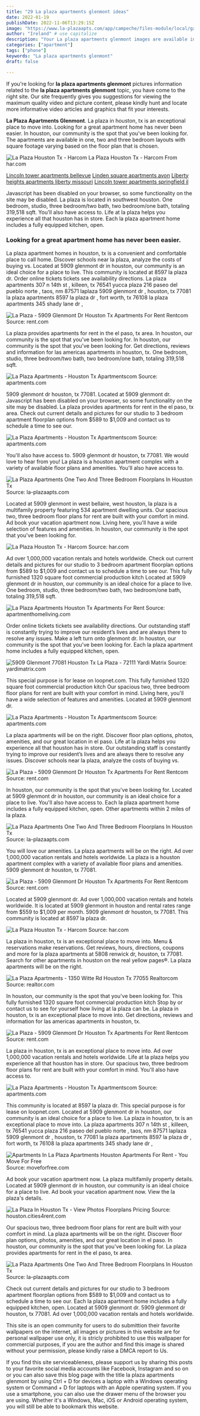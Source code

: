 ```yaml
---
title: "29 La plaza apartments glenmont ideas"
date: 2022-01-19
publishDate: 2022-11-06T13:29:15Z
image: "https://www.la-plazaapts.com/app/campeche/files-module/local/gallery/la-plaza-houston-tx-interior-photo-6.jpg"
author: "Ireland" # use capitalize
description: "Your La plaza apartments glenmont images are available in this site. La plaza apartments glenmont are a topic that is being searched for and liked by netizens now. You can Get the La plaza apartments glenmont files here. Find and Download all free photos and vectors."
categories: ["apartment"]
tags: ["phone"]
keywords: "La plaza apartments glenmont"
draft: false

---
```


If you're looking for **la plaza apartments glenmont** pictures information related to the **la plaza apartments glenmont** topic, you have come to the right  site.  Our site frequently  gives you  suggestions  for viewing  the maximum  quality video and picture  content, please kindly hunt and locate more informative video articles and graphics  that fit your interests.

**La Plaza Apartments Glenmont**. La plaza in houston, tx is an exceptional place to move into. Looking for a great apartment home has never been easier. In houston, our community is the spot that you&#039;ve been looking for. The apartments are available in one, two and three bedroom layouts with square footage varying based on the floor plan that is chosen.

![La Plaza Houston Tx - Harcom](https://pics.harstatic.com/ImageCity/txho/fmp/1482AP02.jpg "La Plaza Houston Tx - Harcom")
La Plaza Houston Tx - Harcom From har.com

[Lincoln tower apartments bellevue](/lincoln-tower-apartments-bellevue/)
[Linden square apartments avon](/linden-square-apartments-avon/)
[Liberty heights apartments liberty missouri](/liberty-heights-apartments-liberty-missouri/)
[Lincoln tower apartments springfield il](/lincoln-tower-apartments-springfield-il/)

Javascript has been disabled on your browser, so some functionality on the site may be disabled. La plaza is located in southwest houston. One bedroom, studio, three bedroom/two bath, two bedroom/one bath, totaling 319,518 sqft. You&#039;ll also have access to. Life at la plaza helps you experience all that houston has in store. Each la plaza apartment home includes a fully equipped kitchen, open.

### Looking for a great apartment home has never been easier.

La plaza apartment homes in houston, tx is a convenient and comfortable place to call home. Discover schools near la plaza, analyze the costs of buying vs. Located at 5909 glenmont dr in houston, our community is an ideal choice for a place to live. This community is located at 8597 la plaza dr. Order online tickets tickets see availability directions. La plaza apartments 307 n 14th st , killeen, tx 76541 yucca plaza 216 paseo del pueblo norte , taos, nm 87571 laplaza 5909 glenmont dr , houston, tx 77081 la plaza apartments 8597 la plaza dr , fort worth, tx 76108 la plaza apartments 345 shady lane dr ,


![La Plaza - 5909 Glenmont Dr Houston Tx Apartments For Rent Rentcom](https://rentpath-res.cloudinary.com/$img_current/t_3x2_jpg_xl/t_unpaid/de6388ac13686863d9b4e41fbe2465f1 "La Plaza - 5909 Glenmont Dr Houston Tx Apartments For Rent Rentcom")
Source: rent.com

La plaza provides apartments for rent in the el paso, tx area. In houston, our community is the spot that you&#039;ve been looking for. In houston, our community is the spot that you&#039;ve been looking for. Get directions, reviews and information for las americas apartments in houston, tx. One bedroom, studio, three bedroom/two bath, two bedroom/one bath, totaling 319,518 sqft.

![La Plaza Apartments - Houston Tx Apartmentscom](https://images1.apartments.com/i2/sJl073T9dt3fr_nqqqysBAbjUpMN6luRnCul9QZ8viw/117/la-plaza-houston-tx-interior-photo.jpg "La Plaza Apartments - Houston Tx Apartmentscom")
Source: apartments.com

5909 glenmont dr houston, tx 77081. Located at 5909 glenmont dr. Javascript has been disabled on your browser, so some functionality on the site may be disabled. La plaza provides apartments for rent in the el paso, tx area. Check out current details and pictures for our studio to 3 bedroom apartment floorplan options from $589 to $1,009 and contact us to schedule a time to see our.

![La Plaza Apartments - Houston Tx Apartmentscom](https://images1.apartments.com/i2/ZNJg9QgQ7_HPS4amlLanIHIaXxhohYnInZzLVFfInk8/117/la-plaza-houston-tx-interior-photo.jpg "La Plaza Apartments - Houston Tx Apartmentscom")
Source: apartments.com

You&#039;ll also have access to. 5909 glenmont dr houston, tx 77081. We would love to hear from you! La plaza is a houston apartment complex with a variety of available floor plans and amenities. You&#039;ll also have access to.

![La Plaza Apartments One Two And Three Bedroom Floorplans In Houston Tx](https://www.la-plazaapts.com/app/campeche/files-module/local/gallery/la-plaza-houston-tx-interior-photo-11.jpg "La Plaza Apartments One Two And Three Bedroom Floorplans In Houston Tx")
Source: la-plazaapts.com

Located at 5909 glenmont in west bellaire, west houston, la plaza is a multifamily property featuring 534 apartment dwelling units. Our spacious two, three bedroom floor plans for rent are built with your comfort in mind. Ad book your vacation apartment now. Living here, you&#039;ll have a wide selection of features and amenities. In houston, our community is the spot that you&#039;ve been looking for.

![La Plaza Houston Tx - Harcom](https://pics.harstatic.com/ImageCity/txho/fmp/1482AP02.jpg "La Plaza Houston Tx - Harcom")
Source: har.com

Ad over 1,000,000 vacation rentals and hotels worldwide. Check out current details and pictures for our studio to 3 bedroom apartment floorplan options from $589 to $1,009 and contact us to schedule a time to see our. This fully furnished 1320 square foot commercial production kitch Located at 5909 glenmont dr in houston, our community is an ideal choice for a place to live. One bedroom, studio, three bedroom/two bath, two bedroom/one bath, totaling 319,518 sqft.

![La Plaza Apartments Houston Tx Apartments For Rent](https://images1.apartmenthomeliving.com/m2/Uj7EV7y18oA4JgSQ1APQLpuOzSm0W-18jNbZpXAk2QM/H270W360/map.jpg "La Plaza Apartments Houston Tx Apartments For Rent")
Source: apartmenthomeliving.com

Order online tickets tickets see availability directions. Our outstanding staff is constantly trying to improve our resident’s lives and are always there to resolve any issues. Make a left turn onto glenmont dr. In houston, our community is the spot that you&#039;ve been looking for. Each la plaza apartment home includes a fully equipped kitchen, open.

![5909 Glenmont 77081 Houston Tx La Plaza - 72111 Yardi Matrix](https://www.yardimatrix.com/property-types/multifamily/westhouston/la-plaza-5909-glenmont-tx-77081--72111?Subaction=GetPhoto "5909 Glenmont 77081 Houston Tx La Plaza - 72111 Yardi Matrix")
Source: yardimatrix.com

This special purpose is for lease on loopnet.com. This fully furnished 1320 square foot commercial production kitch Our spacious two, three bedroom floor plans for rent are built with your comfort in mind. Living here, you&#039;ll have a wide selection of features and amenities. Located at 5909 glenmont dr.

![La Plaza Apartments - Houston Tx Apartmentscom](https://images1.apartments.com/i2/dHF-K-sjjCHx4VbNAZOPXK7Bruw0lIX5HKQIgx5_nMc/117/la-plaza-houston-tx-building-photo.jpg "La Plaza Apartments - Houston Tx Apartmentscom")
Source: apartments.com

La plaza apartments will be on the right. Discover floor plan options, photos, amenities, and our great location in el paso. Life at la plaza helps you experience all that houston has in store. Our outstanding staff is constantly trying to improve our resident’s lives and are always there to resolve any issues. Discover schools near la plaza, analyze the costs of buying vs.

![La Plaza - 5909 Glenmont Dr Houston Tx Apartments For Rent Rentcom](https://rentpath-res.cloudinary.com/$img_current/t_3x2_jpg_xl/t_unpaid/ce1db266ff81f638062081d1011bfa7b "La Plaza - 5909 Glenmont Dr Houston Tx Apartments For Rent Rentcom")
Source: rent.com

In houston, our community is the spot that you&#039;ve been looking for. Located at 5909 glenmont dr in houston, our community is an ideal choice for a place to live. You&#039;ll also have access to. Each la plaza apartment home includes a fully equipped kitchen, open. Other apartments within 2 miles of la plaza.

![La Plaza Apartments One Two And Three Bedroom Floorplans In Houston Tx](https://www.la-plazaapts.com/app/campeche/files-module/local/images/laplaza.png "La Plaza Apartments One Two And Three Bedroom Floorplans In Houston Tx")
Source: la-plazaapts.com

You will love our amenities. La plaza apartments will be on the right. Ad over 1,000,000 vacation rentals and hotels worldwide. La plaza is a houston apartment complex with a variety of available floor plans and amenities. 5909 glenmont dr houston, tx 77081.

![La Plaza - 5909 Glenmont Dr Houston Tx Apartments For Rent Rentcom](https://rentpath-res.cloudinary.com/$img_current/t_3x2_jpg_xl/t_unpaid/f51d9c8438e29363bee0599d5be90455 "La Plaza - 5909 Glenmont Dr Houston Tx Apartments For Rent Rentcom")
Source: rent.com

Located at 5909 glenmont dr. Ad over 1,000,000 vacation rentals and hotels worldwide. It is located at 5909 glenmont in houston and rental rates range from $559 to $1,009 per month. 5909 glenmont dr houston, tx 77081. This community is located at 8597 la plaza dr.

![La Plaza Houston Tx - Harcom](https://pics.harstatic.com/ImageCity/txho/fmp/1482AP01.jpg "La Plaza Houston Tx - Harcom")
Source: har.com

La plaza in houston, tx is an exceptional place to move into. Menu &amp; reservations make reservations. Get reviews, hours, directions, coupons and more for la plaza apartments at 5808 renwick dr, houston, tx 77081. Search for other apartments in houston on the real yellow pages®. La plaza apartments will be on the right.

![La Plaza Apartments - 1350 Witte Rd Houston Tx 77055 Realtorcom](https://ar.rdcpix.com/a55258fa53c571ca3c497f815f4a82a4c-f2483361438od-w1024_h768.jpg "La Plaza Apartments - 1350 Witte Rd Houston Tx 77055 Realtorcom")
Source: realtor.com

In houston, our community is the spot that you&#039;ve been looking for. This fully furnished 1320 square foot commercial production kitch Stop by or contact us to see for yourself how living at la plaza can be. La plaza in houston, tx is an exceptional place to move into. Get directions, reviews and information for las americas apartments in houston, tx.

![La Plaza - 5909 Glenmont Dr Houston Tx Apartments For Rent Rentcom](https://rentpath-res.cloudinary.com/$img_current/t_3x2_jpg_xl/t_unpaid/46a5bdd9843ab1267ca7accdeebc15de "La Plaza - 5909 Glenmont Dr Houston Tx Apartments For Rent Rentcom")
Source: rent.com

La plaza in houston, tx is an exceptional place to move into. Ad over 1,000,000 vacation rentals and hotels worldwide. Life at la plaza helps you experience all that houston has in store. Our spacious two, three bedroom floor plans for rent are built with your comfort in mind. You&#039;ll also have access to.

![La Plaza Apartments - Houston Tx Apartmentscom](https://images1.apartments.com/i2/6f9lGarD_bYKUUImdSLu87KBcwqKRxnrPF2VlgrubQ4/111/la-plaza-houston-tx-primary-photo.jpg "La Plaza Apartments - Houston Tx Apartmentscom")
Source: apartments.com

This community is located at 8597 la plaza dr. This special purpose is for lease on loopnet.com. Located at 5909 glenmont dr in houston, our community is an ideal choice for a place to live. La plaza in houston, tx is an exceptional place to move into. La plaza apartments 307 n 14th st , killeen, tx 76541 yucca plaza 216 paseo del pueblo norte , taos, nm 87571 laplaza 5909 glenmont dr , houston, tx 77081 la plaza apartments 8597 la plaza dr , fort worth, tx 76108 la plaza apartments 345 shady lane dr ,

![Apartments In La Plaza Apartments Houston Apartments For Rent - You Move For Free](https://www.moveforfree.com/newimg/complexes/images/9210_1.jpg "Apartments In La Plaza Apartments Houston Apartments For Rent - You Move For Free")
Source: moveforfree.com

Ad book your vacation apartment now. La plaza multifamily property details. Located at 5909 glenmont dr in houston, our community is an ideal choice for a place to live. Ad book your vacation apartment now. View the la plaza&#039;s details.

![La Plaza In Houston Tx - View Photos Floorplans Pricing](https://picturescdn.alndata.com/?pid=9b00630a-fa4d-4742-9de4-b2d4bc00532d "La Plaza In Houston Tx - View Photos Floorplans Pricing")
Source: houston.cities4rent.com

Our spacious two, three bedroom floor plans for rent are built with your comfort in mind. La plaza apartments will be on the right. Discover floor plan options, photos, amenities, and our great location in el paso. In houston, our community is the spot that you&#039;ve been looking for. La plaza provides apartments for rent in the el paso, tx area.

![La Plaza Apartments One Two And Three Bedroom Floorplans In Houston Tx](https://www.la-plazaapts.com/app/campeche/files-module/local/gallery/la-plaza-houston-tx-interior-photo-6.jpg "La Plaza Apartments One Two And Three Bedroom Floorplans In Houston Tx")
Source: la-plazaapts.com

Check out current details and pictures for our studio to 3 bedroom apartment floorplan options from $589 to $1,009 and contact us to schedule a time to see our. Each la plaza apartment home includes a fully equipped kitchen, open. Located at 5909 glenmont dr. 5909 glenmont dr houston, tx 77081. Ad over 1,000,000 vacation rentals and hotels worldwide.

This site is an open community for users to do submittion their favorite wallpapers on the internet, all images or pictures in this website are for personal wallpaper use only, it is stricly prohibited to use this wallpaper for commercial purposes, if you are the author and find this image is shared without your permission, please kindly raise a DMCA report to Us.

If you find this site serviceableness, please support us by sharing this posts to your favorite social media accounts like Facebook, Instagram and so on or you can also save this blog page with the title la plaza apartments glenmont by using Ctrl + D for devices a laptop with a Windows operating system or Command + D for laptops with an Apple operating system. If you use a smartphone, you can also use the drawer menu of the browser you are using. Whether it's a Windows, Mac, iOS or Android operating system, you will still be able to bookmark this website.
